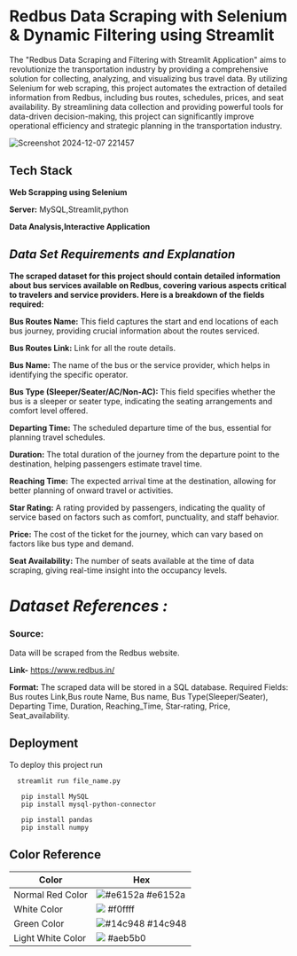 
# Redbus Data Scraping with Selenium & Dynamic Filtering using Streamlit

The "Redbus Data Scraping and Filtering with Streamlit Application" aims to revolutionize the transportation industry by providing a comprehensive solution for collecting, analyzing, and visualizing bus travel data. By utilizing Selenium for web scraping, this project automates the extraction of detailed information from Redbus, including bus routes, schedules, prices, and seat availability. By streamlining data collection and providing powerful tools for data-driven decision-making, this project can significantly improve operational efficiency and strategic planning in the transportation industry.

![Screenshot 2024-12-07 221457](https://github.com/user-attachments/assets/e0e42a8c-e3af-492e-b809-83d6f97e7ae7)

## Tech Stack

**Web Scrapping using Selenium** 

**Server:** MySQL,Streamlit,python

**Data Analysis,Interactive Application**



## *Data Set Requirements and Explanation*

**The scraped dataset for this project should contain detailed information about bus services available on Redbus, covering various aspects critical to travelers and service providers. Here is a breakdown of the fields required:**

**Bus Routes Name:** This field captures the start and end locations of each bus journey, providing crucial information about the routes serviced.

**Bus Routes Link:** Link for all the route details.

**Bus Name:** The name of the bus or the service provider, which helps in identifying the specific operator.

**Bus Type (Sleeper/Seater/AC/Non-AC):** This field specifies whether the bus is a sleeper or seater type, indicating the seating arrangements and comfort level offered.

**Departing Time:** The scheduled departure time of the bus, essential for planning travel schedules.

**Duration:** The total duration of the journey from the departure point to the destination, helping passengers estimate travel time.

**Reaching Time:** The expected arrival time at the destination, allowing for better planning of onward travel or activities.

**Star Rating:** A rating provided by passengers, indicating the quality of service based on factors such as comfort, punctuality, and staff behavior.

**Price:** The cost of the ticket for the journey, which can vary based on factors like bus type and demand.

**Seat Availability:** The number of seats available at the time of data scraping, giving real-time insight into the occupancy levels.
# *Dataset References :*
### **Source:** 
Data will be scraped from the Redbus website.

**Link-** https://www.redbus.in/

**Format:** The scraped data will be stored in a SQL database.
Required Fields: Bus routes Link,Bus route Name, Bus name, Bus Type(Sleeper/Seater),  Departing Time, Duration, Reaching_Time, Star-rating, Price, Seat_availability.
## Deployment

To deploy this project run

```Streamlit
  streamlit run file_name.py
```

```MySQL
   pip install MySQL
   pip install mysql-python-connector
```

```
   pip install pandas
   pip install numpy
```

## Color Reference

| Color             | Hex                                                                |
| ----------------- | ------------------------------------------------------------------ |
| Normal Red Color | ![#e6152a](https://via.placeholder.com/10/0a192f?text=+) #e6152a |
| White Color | ![](https://via.placeholder.com/10/f8f8f8?text=+) #f0ffff |
| Green Color | ![#14c948](https://via.placeholder.com/10/00b48a?text=+) #14c948 |
| Light White Color | ![](https://via.placeholder.com/10/00b48a?text=+) #aeb5b0 |


